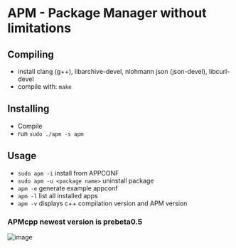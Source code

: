 # APM - Package Manager without limitations

## Compiling

- install clang (g++), libarchive-devel, nlohmann json (json-devel), libcurl-devel
- compile with: `make`

## Installing

- Compile
- run `sudo ./apm -s apm`

## Usage

- `sudo apm -i` install from APPCONF
- `sudo apm -u <package name>` uninstall package
- `apm -e` generate example appconf
- `apm -l` list all installed apps
- `apm -v` displays c++ compilation version and APM version

### APMcpp newest version is prebeta0.5

![image](https://github.com/MateuszB-PL/apmcpp/assets/99821157/8fbb6984-e42c-4571-89e3-ec5bdf987ad3)

